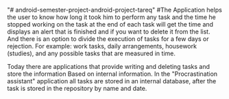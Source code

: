  "# android-semester-project-android-project-tareq" 
 #The Application helps the user to know how long it took him to perform any task and the time he stopped working on the task at the end of each task will get the time and displays an alert that is finished and if you want to delete it from the list. And there is an option to divide the execution of tasks for a few days or rejection.
For example:
work tasks, daily arrangements, housework (studies), and any possible tasks that are measured in time.

Today there are applications that provide writing and deleting tasks and store the information
Based on internal information.
In the "Procrastination assistant" application all tasks are stored in an internal database, after the task is stored in the repository by name and date.
